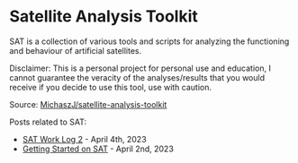 # Satellite Analysis Toolkit

SAT is a collection of various tools and scripts for analyzing the functioning and behaviour of artificial satellites.

Disclaimer: This is a personal project for personal use and education, I cannot guarantee the veracity of the analyses/results that you would receive if you decide to use this tool, use with caution.

Source: [MichaszJ/satellite-analysis-toolkit](https://github.com/MichaszJ/satellite-analysis-toolkit)

Posts related to SAT:

<!-- - [SAT Work Log 3](/posts/sat-work-log-3/) - April 7th, 2023 -->

- [SAT Work Log 2](/posts/sat-work-log-2/) - April 4th, 2023
- [Getting Started on SAT](/posts/getting-started-on-sat/) - April 2nd, 2023
